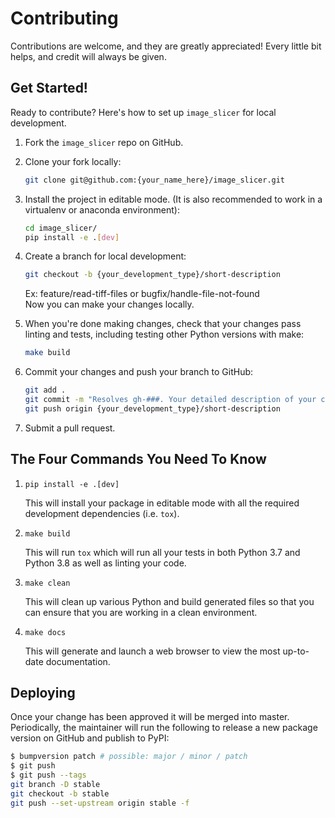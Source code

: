 # Contributing

Contributions are welcome, and they are greatly appreciated! Every little bit
helps, and credit will always be given.

## Get Started!
Ready to contribute? Here's how to set up `image_slicer` for local development.

1. Fork the `image_slicer` repo on GitHub.

2. Clone your fork locally:

    ```bash
    git clone git@github.com:{your_name_here}/image_slicer.git
    ```

3. Install the project in editable mode. (It is also recommended to work in a virtualenv or anaconda environment):

    ```bash
    cd image_slicer/
    pip install -e .[dev]
    ```

4. Create a branch for local development:

    ```bash
    git checkout -b {your_development_type}/short-description
    ```

    Ex: feature/read-tiff-files or bugfix/handle-file-not-found<br>
    Now you can make your changes locally.

5. When you're done making changes, check that your changes pass linting and
   tests, including testing other Python versions with make:

    ```bash
    make build
    ```

6. Commit your changes and push your branch to GitHub:

    ```bash
    git add .
    git commit -m "Resolves gh-###. Your detailed description of your changes."
    git push origin {your_development_type}/short-description
    ```

7. Submit a pull request.


## The Four Commands You Need To Know
1. `pip install -e .[dev]`

    This will install your package in editable mode with all the required development
    dependencies (i.e. `tox`).

2. `make build`

    This will run `tox` which will run all your tests in both Python 3.7
    and Python 3.8 as well as linting your code.

3. `make clean`

    This will clean up various Python and build generated files so that you can ensure
    that you are working in a clean environment.

4. `make docs`

    This will generate and launch a web browser to view the most up-to-date
    documentation.


## Deploying

Once your change has been approved it will be merged into master. Periodically, the maintainer will run the following to release a new package version on GitHub and publish to PyPI:

```bash
$ bumpversion patch # possible: major / minor / patch
$ git push
$ git push --tags
git branch -D stable
git checkout -b stable
git push --set-upstream origin stable -f
```

